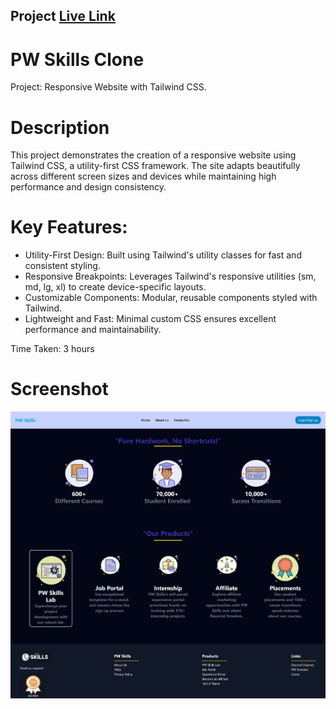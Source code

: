 ## Project  [Live Link](https://pw-skills-clone-chi.vercel.app/)

# PW Skills Clone

Project: Responsive Website with Tailwind CSS.


# Description

This project demonstrates the creation of a responsive website using Tailwind CSS, a utility-first CSS framework. The site adapts beautifully across different screen sizes and devices while maintaining high performance and design consistency.

# Key Features:

* Utility-First Design: Built using Tailwind's utility classes for fast and consistent styling.
* Responsive Breakpoints: Leverages Tailwind's responsive utilities (sm, md, lg, xl) to create device-specific layouts.
* Customizable Components: Modular, reusable components styled with Tailwind.
* Lightweight and Fast: Minimal custom CSS ensures excellent performance and maintainability.

Time Taken: 3 hours

# Screenshot

![image](Screenshot.png)
